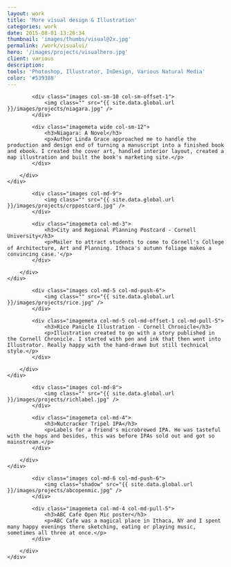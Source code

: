 ```yaml
---
layout: work
title: 'More visual design & Illustration'
categories: work
date: 2015-08-01 13:26:34
thumbnail: 'images/thumbs/visual@2x.jpg'
permalink: /work/visualui/
hero: '/images/projects/visualhero.jpg'
client: various
description:
tools: 'Photoshop, Illustrator, InDesign, Various Natural Media'
color: '#539388'
---
```



<section class="projectsection">
    <div class="container">
        <div class="row">
  
            <div class="images col-sm-10 col-sm-offset-1">
                <img class="" src="{{ site.data.global.url }}/images/projects/niagara.jpg" />
            </div>

            <div class="imagemeta wide col-sm-12">
                <h3>Niagara: A Novel</h3>
                <p>Author Linda Grace approached me to handle the production and design end of turning a manuscript into a finished book and ebook. I created the cover art, handled interior layout, created a map illustration and built the book's marketing site.</p>
            </div>

        </div>   
    </div>
</section>



<section class="projectsection dark">
    <div class="container">
        <div class="row">
  
            <div class="images col-md-9">
                <img class="" src="{{ site.data.global.url }}/images/projects/crppostcard.jpg" />
            </div>

            <div class="imagemeta col-md-3">
                <h3>City and Regional Planning Postcard - Cornell University</h3>
                <p>Mailer to attract students to come to Cornell's College of Architecture, Art and Planning. Ithaca's autumn foliage makes a convincing case.'</p>
            </div>

        </div>   
    </div>
</section>


<section class="projectsection">
    <div class="container">
        <div class="row">
  
            <div class="images col-md-5 col-md-push-6">
                <img class="" src="{{ site.data.global.url }}/images/projects/rice.jpg" />
            </div>

            <div class="imagemeta col-md-5 col-md-offset-1 col-md-pull-5">
                <h3>Rice Panicle Illustration - Cornell Chronicle</h3>
                <p>Illustration created to go with a story published in the Cornell Chronicle. I started with pen and ink that then went into Illustrator. Really happy with the hand-drawn but still technical style.</p>
            </div>

        </div>   
    </div>
</section>

<section class="projectsection dark">
    <div class="container">
        <div class="row">
  
            <div class="images col-md-8">
                <img class="" src="{{ site.data.global.url }}/images/projects/richlabel.jpg" />
            </div>

            <div class="imagemeta col-md-4">
                <h3>Nutcracker Tripel IPA</h3>
                <p>Labels for a friend's microbrewed IPA. He was tasteful with the hops and besides, this was before IPAs sold out and got so mainstream.</p>
            </div>

        </div>   
    </div>
</section>


<section class="projectsection">
    <div class="container">
        <div class="row">
  
            <div class="images col-md-6 col-md-push-6">
                <img class="shadow" src="{{ site.data.global.url }}/images/projects/abcopenmic.jpg" />
            </div>

            <div class="imagemeta col-md-4 col-md-pull-5">
                <h3>ABC Cafe Open Mic poster</h3>
                <p>ABC Cafe was a magical place in Ithaca, NY and I spent many happy evenings there sketching, eating or playing music, sometimes all three at once.</p>
            </div>

        </div>   
    </div>
</section>